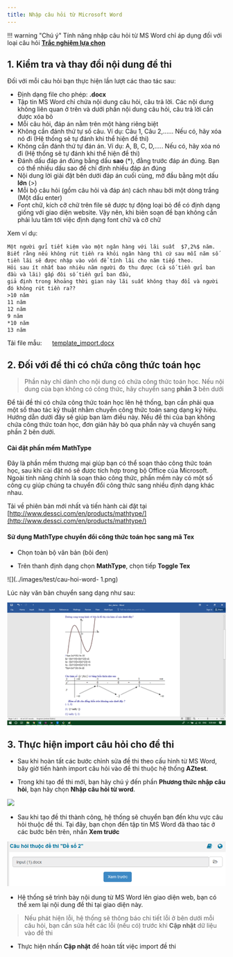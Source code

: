 ```yaml
---
title: Nhập câu hỏi từ Microsoft Word
---
```


!!! warning "Chú ý"
	Tính năng nhập câu hỏi từ MS  Word chỉ áp dụng đối với loại câu hỏi [**Trắc nghiệm lựa chọn**](/de-thi/#quan-ly-cau-hoi)

## 1. Kiểm tra và thay đổi nội dung đề thi

Đối với mỗi câu hỏi bạn thực hiện lần lượt các thao tác sau:

- Định dạng file cho phép: **.docx**
- Tập tin MS Word chỉ chứa nội dung câu hỏi, câu trả lời. Các nội dung không liên quan ở trên và dưới phần nội dung câu hỏi, câu trả lời cần được xóa bỏ
- Mỗi câu hỏi, đáp án nằm trên một hàng riêng biệt
- Không cần đánh thứ tự số câu. Ví dụ: Câu 1, Câu 2,...... Nếu có, hãy xóa nó đi (Hệ thống sẽ tự đánh khi thể hiện đề thi)
- Không cần đánh thứ tự đán án. Ví dụ: A, B, C, D,..... Nếu có, hãy xóa nó đi (Hệ thống sẽ tự đánh khi thể hiện đề thi)
- Đánh dấu đáp án đúng bằng dấu **sao** (*), đằng trước đáp án đúng. Bạn có thể nhiều dấu sao để chỉ định nhiều đáp án đúng
- Nội dung lời giải đặt bên dưới đáp án cuối cùng, mở đầu bằng một dấu **lớn** (>)
- Mỗi bộ câu hỏi (gồm câu hỏi và đáp án) cách nhau bởi một dòng trắng (Một dấu enter)
- Font chữ, kích cỡ chữ trên file sẽ được tự động loại bỏ để có định dạng giống với giao diện website. Vậy nên, khi biên soạn đề bạn không cần phải lưu tâm tới việc định dạng font chữ và cỡ chữ

Xem ví dụ:

```
Một người gửi tiết kiệm vào một ngân hàng với lãi suất  $7,2%$ năm. 
Biết rằng nếu không rút tiền ra khỏi ngân hàng thì cứ sau mỗi năm số tiền lãi sẽ được nhập vào vốn để tính lãi cho năm tiếp theo. 
Hỏi sau ít nhất bao nhiêu năm người đo thu được (cả số tiền gửi ban đầu và lãi) gấp đôi số tiền gửi ban đầu, 
giả định trong khoảng thời gian này lãi suất không thay đổi và người đó không rút tiền ra??   
>10 năm
11 năm
12 năm
9 năm
*10 năm
13 năm

```

Tải file mẫu: <span style="background-image: url('../../images/msword.png'); width: 16px; height: 16px; display: inline-block">&nbsp;</span> [template_import.docx](../images/test/template_import.docx)

## 2. Đối với đề thi có chứa công thức toán học

>Phần này chỉ dành cho nội dung có chứa công thức toán học. Nếu nội dung của bạn không có công thức, hãy chuyển sang **phần 3** bên dưới

Để tải đề thi có chứa công thức toán học lên hệ thống, bạn cần phải qua một số thao tác kỹ thuật nhằm chuyển công thức toán sang dạng ký hiệu. Hướng dẫn dưới đây sẽ giúp bạn làm điều này. Nếu đề thi của bạn không chứa công thức toán học, đơn giản hãy bỏ qua phần này và chuyển sang phần 2 bên dưới.

#### Cài đặt phần mềm MathType
Đây là phần mềm thương mại giúp bạn có thể soạn thảo công thức toán học, sau khi cài đặt nó sẽ được tích hợp trong bộ Office của Microsoft. Ngoài tính năng chính là soạn thảo công thức, phần mềm này có một số công cụ giúp chúng ta chuyển đổi công thức sang nhiều định dạng khác nhau.

Tải về phiên bản mới nhất và tiến hành cài đặt tại [http://www.dessci.com/en/products/mathtype/](http://www.dessci.com/en/products/mathtype/)

#### Sử dụng MathType chuyển đổi công thức toán học sang mã Tex
- Chọn toàn bộ văn bản (bôi đen)

- Trên thanh định dạng chọn **MathType**, chọn tiếp **Toggle Tex**

![](../images/test/cau-hoi-word- 1.png)

Lúc này văn bản chuyển sang dạng như sau:

![](../images/test/cau-hoi-word-2.png)

## 3. Thực hiện import câu hỏi cho đề thi

- Sau khi hoàn tất các bước chỉnh sửa đề thi theo cấu hình từ MS Word, bây giờ tiến hành import câu hỏi vào đề thi thuộc hệ thống **AZtest**. 

- Trong khi tạo đề thi mới, bạn hãy chú ý đến phần **Phương thức nhập câu hỏi**, bạn hãy chọn **Nhập câu hỏi từ word**.

![](../images/test/cau-hoi-word-7.png) 

- Sau khi tạo đề thi thành công, hệ thống sẽ chuyển bạn đến khu vực câu hỏi thuộc đề thi. Tại đây, bạn chọn đến tập tin MS Word đã thao tác ở các bước bên trên, nhấn **Xem trước**
 
![](../images/test/cau-hoi-word-8.png) 

- Hệ thống sẽ trình bày nội dung từ MS Word lên giao diện web, bạn có thể xem lại nội dung đề thi tại giao diện này. 

> Nếu phát hiện lỗi, hệ thống sẽ thông báo chi tiết lỗi ở bên dưới mỗi câu hỏi, bạn cần sửa hết các lỗi (nếu có) trước khi **Cập nhật** dữ liệu vào đề thi

- Thực hiện nhấn **Cập nhật** để hoàn tất việc import đề thi
